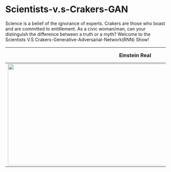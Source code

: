 # Scientists-v.s-Crakers-GAN
Science is a belief of the ignorance of experts. Crakers are those who boast and are committed to entitlement. As a civic woman/man, can your distinguish the difference between a truth or a myth? Welcome to the Scientists V.S Crakers-Generative-Adversarial-Network(RNN) Show!

Einstein Real             |  Einstein Faked
:-------------------------:|:-------------------------:
<img src="https://www.danielim.com/wp-content/uploads/2014/08/alberteinstein_tuesdaysthoughts.jpg" width="800" height="320"/> |  ![](https://images-cdn.9gag.com/photo/a7yqee2_700b.jpg)
